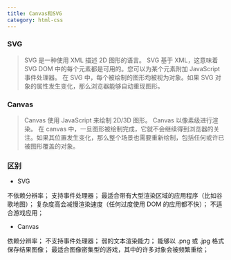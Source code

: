 ```yaml
---
title: Canvas和SVG
category: html-css
---
```


### SVG

> SVG 是一种使用 XML 描述 2D 图形的语言。
> SVG 基于 XML，这意味着 SVG DOM 中的每个元素都是可用的。您可以为某个元素附加 JavaScript 事件处理器。
> 在 SVG 中，每个被绘制的图形均被视为对象。如果 SVG 对象的属性发生变化，那么浏览器能够自动重现图形。
>

### Canvas

> Canvas 使用 JavaScript 来绘制 2D/3D 图形。
> Canvas 以像素级进行渲染。
> 在 canvas 中，一旦图形被绘制完成，它就不会继续得到浏览器的关注。如果其位置发生变化，那么整个场景也需要重新绘制，包括任何或许已被图形覆盖的对象。
>

### 区别

- SVG

不依赖分辨率；
支持事件处理器；
最适合带有大型渲染区域的应用程序（比如谷歌地图）；
复杂度高会减慢渲染速度（任何过度使用 DOM 的应用都不快）；
不适合游戏应用；

- Canvas

依赖分辨率；
不支持事件处理器；
弱的文本渲染能力；
能够以 .png 或 .jpg 格式保存结果图像；
最适合图像密集型的游戏，其中的许多对象会被频繁重绘；